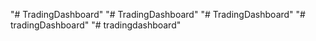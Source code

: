 "# TradingDashboard" 
"# TradingDashboard" 
"# TradingDashboard" 
"# tradingDashboard" 
"# tradingdashboard" 
